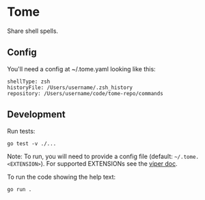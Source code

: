 # Tome

Share shell spells.

## Config

You'll need a config at ~/.tome.yaml looking like this:
```
shellType: zsh
historyFile: /Users/username/.zsh_history
repository: /Users/username/code/tome-repo/commands
```

## Development

Run tests:
```
go test -v ./...
```

Note: To run, you will need to provide a config file (default: `~/.tome.<EXTENSION>`).
For supported EXTENSIONs see the [viper doc](https://github.com/spf13/viper#what-is-viper).

To run the code showing the help text:
```
go run .
```
